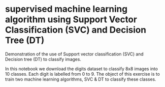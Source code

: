 # supervised machine learning algorithm using Support Vector Classification (SVC) and Decision Tree (DT)

Demonstration of the use of Support vector classification (SVC) and Decision tree (DT) to classify images.



In this notebook we download the digits dataset to classify 8x8 images into 10 classes. Each digit is labelled from 0 to 9. The object of this exercise is to train two machine learning algorithms, SVC & DT to classify these classes.



